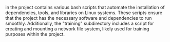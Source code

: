 in the project contains various bash scripts that automate the installation of dependencies, tools, and libraries on Linux systems. These scripts ensure that the project has the necessary software and dependencies to run smoothly. Additionally, the "training" subdirectory includes a script for creating and mounting a network file system, likely used for training purposes within the project.